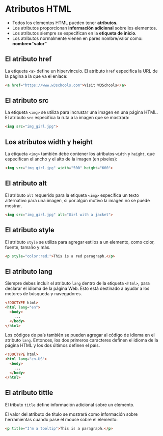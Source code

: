 # Atributos HTML

- Todos los elementos HTML pueden tener **atributos**.
- Los atributos proporcionan **información adicional** sobre los elementos.
- Los atributos siempre se especifican en la **etiqueta de inicio**.
- Los atributos normalmente vienen en pares nombre/valor como: **nombre="valor"**

## El atributo href
La etiqueta `<a>` define un hipervínculo. El atributo `href` especifica la URL de la página a la que va el enlace:
```html
<a href="https://www.w3schools.com">Visit W3Schools</a>
```
## El atributo src
La etiqueta `<img>` se utiliza para incrustar una imagen en una página HTML. El atributo `src` especifica la ruta a la imagen que se mostrará:
```html
<img src="img_girl.jpg">
```
## Los atributos width y height
La etiqueta `<img>` también debe contener los atributos `width` y `height`, que especifican el ancho y el alto de la imagen (en píxeles):
```html
<img src="img_girl.jpg" width="500" height="600">
```
## El atributo alt
El atributo `alt` requerido para la etiqueta `<img>` especifica un texto alternativo para una imagen, si por algún motivo la imagen no se puede mostrar.
```html
<img src="img_girl.jpg" alt="Girl with a jacket">
```
## El atributo style
El atributo `style` se utiliza para agregar estilos a un elemento, como color, fuente, tamaño y más.
```html
<p style="color:red;">This is a red paragraph.</p>
```
## El atributo lang
Siempre debes incluir el atributo `lang` dentro de la etiqueta `<html>`, para declarar el idioma de la página Web. Esto está destinado a ayudar a los motores de búsqueda y navegadores.
```html
<!DOCTYPE html>
<html lang="en">
  <body>
    ...
  </body>
</html>
```
Los códigos de país también se pueden agregar al código de idioma en el atributo `lang`. Entonces, los dos primeros caracteres definen el idioma de la página HTML y los dos últimos definen el país.
```html
<!DOCTYPE html>
<html lang="en-US">
  <body>
    ...
  </body>
</html>
```
## El atributo tittle
El tributo `title` define información adicional sobre un elemento.

El valor del atributo de título se mostrará como información sobre herramientas cuando pase el mouse sobre el elemento:
```html
<p title="I'm a tooltip">This is a paragraph.</p>
```